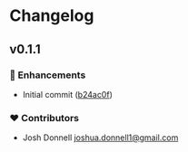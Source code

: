 # Changelog


## v0.1.1


### 🚀 Enhancements

- Initial commit ([b24ac0f](https://github.com/JoshDonnell/nuxt-auth-laravel/commit/b24ac0f))

### ❤️ Contributors

- Josh Donnell <joshua.donnell1@gmail.com>
